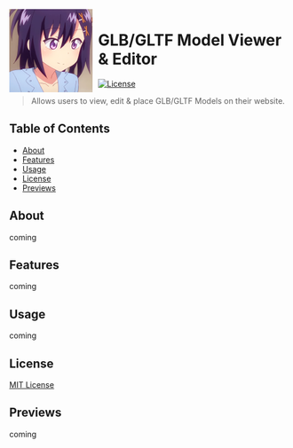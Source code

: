 <img width="150" height="150" align="left" style="float: left; margin: 0 10px 0 0;" alt="Vignette" src="https://github.com/dave-kramer/vignette/blob/main/previews/vignetteimg.png?size=1024"> 

# GLB/GLTF Model Viewer & Editor 

[![License](https://img.shields.io/github/license/dave-kramer/atlasboy)](https://github.com/dave-kramer/vignette/blob/main/LICENSE)

> Allows users to view, edit & place GLB/GLTF Models on their website.


## Table of Contents

- [About](#about)
- [Features](#features)
- [Usage](#usage)
- [License](#license)
- [Previews](#previews)

## About
coming

## Features
coming

## Usage
coming

## License
[MIT License](https://github.com/dave-kramer/vignette/blob/main/README.md)

## Previews
coming
